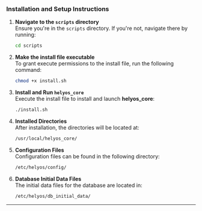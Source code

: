 
### Installation and Setup Instructions

1. **Navigate to the `scripts` directory**  
   Ensure you're in the `scripts` directory. If you're not, navigate there by running:
   ```bash
   cd scripts
   ```

2. **Make the install file executable**  
   To grant execute permissions to the install file, run the following command:
   ```bash
   chmod +x install.sh
   ```

3. **Install and Run `helyos_core`**  
   Execute the install file to install and launch **helyos_core**:
   ```bash
   ./install.sh
   ```

4. **Installed Directories**  
   After installation, the directories will be located at:
   ```bash
   /usr/local/helyos_core/
   ```

5. **Configuration Files**  
   Configuration files can be found in the following directory:
   ```bash
   /etc/helyos/config/
   ```

6. **Database Initial Data Files**  
   The initial data files for the database are located in:
   ```bash
   /etc/helyos/db_initial_data/
   ```

---